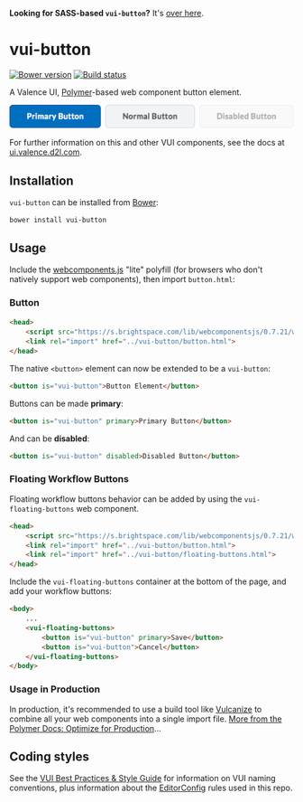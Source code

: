 **Looking for SASS-based `vui-button`?** It's [over here](https://github.com/Brightspace/valence-ui-button/tree/sass).

# vui-button
[![Bower version][bower-image]][bower-url]
[![Build status][ci-image]][ci-url]

A Valence UI, [Polymer](https://www.polymer-project.org/1.0/)-based web component button element.

![screenshot of button component](/screenshots/screenshot.png?raw=true)

For further information on this and other VUI components, see the docs at [ui.valence.d2l.com](http://ui.valence.d2l.com/).

## Installation

`vui-button` can be installed from [Bower][bower-url]:
```shell
bower install vui-button
```

## Usage

Include the [webcomponents.js](http://webcomponents.org/polyfills/) "lite" polyfill (for browsers who don't natively support web components), then import `button.html`:

### Button

```html
<head>
	<script src="https://s.brightspace.com/lib/webcomponentsjs/0.7.21/webcomponents-lite.min.js"></script>
	<link rel="import" href="../vui-button/button.html">
</head>
```

The native `<button>` element can now be extended to be a `vui-button`:

```html
<button is="vui-button">Button Element</button>
```

Buttons can be made **primary**:

```html
<button is="vui-button" primary>Primary Button</button>
```

And can be **disabled**:

```html
<button is="vui-button" disabled>Disabled Button</button>
```

### Floating Workflow Buttons

Floating workflow buttons behavior can be added by using the `vui-floating-buttons` web component.

```html
<head>
	<script src="https://s.brightspace.com/lib/webcomponentsjs/0.7.21/webcomponents-lite.min.js"></script>
	<link rel="import" href="../vui-button/button.html">
	<link rel="import" href="../vui-button/floating-buttons.html">
</head>
```

Include the `vui-floating-buttons` container at the bottom of the page, and add your workflow buttons:

```html
<body>
	...
	<vui-floating-buttons>
		<button is="vui-button" primary>Save</button>
		<button is="vui-button">Cancel</button>
	</vui-floating-buttons>
</body>
```

### Usage in Production

In production, it's recommended to use a build tool like [Vulcanize](https://github.com/Polymer/vulcanize) to combine all your web components into a single import file. [More from the Polymer Docs: Optimize for Production](https://www.polymer-project.org/1.0/tools/optimize-for-production.html)...

## Coding styles

See the [VUI Best Practices & Style Guide](https://github.com/Brightspace/valence-ui-docs/wiki/Best-Practices-&-Style-Guide) for information on VUI naming conventions, plus information about the [EditorConfig](http://editorconfig.org) rules used in this repo.

[bower-url]: http://bower.io/search/?q=vui-button
[bower-image]: https://img.shields.io/bower/v/vui-button.svg
[ci-url]: https://travis-ci.org/Brightspace/valence-ui-button
[ci-image]: https://travis-ci.org/Brightspace/valence-ui-button.svg?branch=master
[dependencies-url]: https://david-dm.org/brightspace/valence-ui-button
[dependencies-image]: https://img.shields.io/david/Brightspace/valence-ui-button.svg
